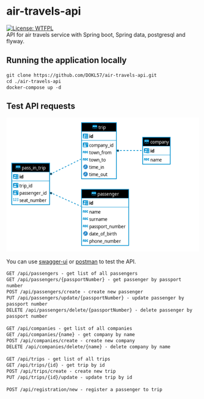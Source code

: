 # air-travels-api

[![License: WTFPL](https://img.shields.io/badge/License-WTFPL-brightgreen.svg)](http://www.wtfpl.net/about/)  
API for air travels service with Spring boot, Spring data, postgresql and flyway.

## Running the application locally

```shell
git clone https://github.com/DOKL57/air-travels-api.git
cd ./air-travels-api
docker-compose up -d
```



## Test API requests

![ERD](/erd.png?raw=true)

You can use [swagger-ui](https://swagger.io/tools/swagger-ui/) or [postman](https://www.postman.com/) to test the API.

```shell
GET /api/passengers - get list of all passengers
GET /api/passengers/{passportNumber} - get passenger by passport number
POST /api/passengers/create - create new passenger
PUT /api/passengers/update/{passportNumber} - update passenger by passport number
DELETE /api/passengers/delete/{passportNumber} - delete passenger by passport number

GET /api/companies - get list of all companies
GET /api/companies/{name} - get company by name
POST /api/companies/create - create new company
DELETE /api/companies/delete/{name} - delete company by name

GET /api/trips - get list of all trips
GET /api/trips/{id} - get trip by id
POST /api/trips/create - create new trip
PUT /api/trips/{id}/update - update trip by id

POST /api/registration/new - register a passenger to trip
```

